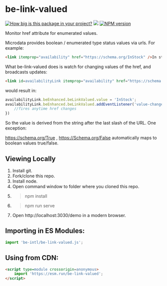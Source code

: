 # be-link-valued

<!-- [![Playwright Tests](https://github.com/bahrus/be-intl/actions/workflows/CI.yml/badge.svg?branch=baseline)](https://github.com/bahrus/be-intl/actions/workflows/CI.yml) -->
[![How big is this package in your project?](https://img.shields.io/bundlephobia/minzip/be-link-valued?style=for-the-badge)](https://bundlephobia.com/result?p=be-link-valued)
<img src="http://img.badgesize.io/https://cdn.jsdelivr.net/npm/be-link-valued?compression=gzip">
[![NPM version](https://badge.fury.io/js/be-link-valued.png)](http://badge.fury.io/js/be-link-valued)

Monitor href attribute for enumerated values.

Microdata provides boolean / enumerated type status values via urls.  For example:

```html
<link itemprop="availability" href="https://schema.org/InStock" />In stock
```

What be-link-valued does is watch for changing values of the href, and broadcasts updates:

```html
<link id=availabilityLink itemprop="availability" href="https://schema.org/InStock" be-link-valued />In stock
```

would result in:

```JavaScript
availabilityLink.beEnhanced.beLinkValued.value = 'InStock';
availabilityLink.beEnhanced.beLinkValued.addEventListener('value-changed', e => {
    //fires anytime href changes
})
```

So the value is derived from the string after the last slash of the URL.  One exception:

https://schema.org/True , https://Schema.org/False automatically maps to boolean values true/false.

## Viewing Locally

1.  Install git.
2.  Fork/clone this repo.
3.  Install node.
4.  Open command window to folder where you cloned this repo.
5.  > npm install
6.  > npm run serve
7.  Open http://localhost:3030/demo in a modern browser.

## Importing in ES Modules:

```JavaScript
import 'be-intl/be-link-valued.js';

```

## Using from CDN:

```html
<script type=module crossorigin=anonymous>
    import 'https://esm.run/be-link-valued';
</script>
```
